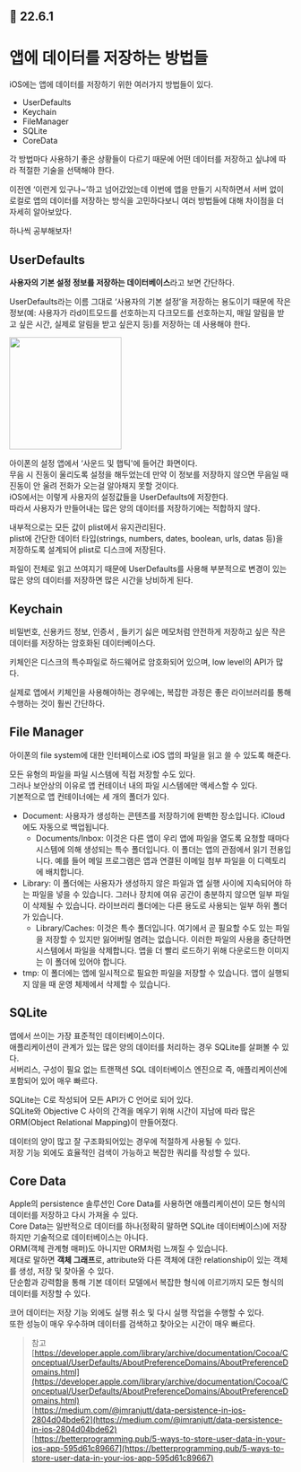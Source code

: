 ## 🔖 22.6.1

# 앱에 데이터를 저장하는 방법들

iOS에는 앱에 데이터를 저장하기 위한 여러가지 방법들이 있다.

- UserDefaults
- Keychain
- FileManager
- SQLite
- CoreData

각 방법마다 사용하기 좋은 상황들이 다르기 때문에 어떤 데이터를 저장하고 싶냐에 따라 적절한 기술을 선택해야 한다.

이전엔 ‘이런게 있구나~’하고 넘어갔었는데 이번에 앱을 만들기 시작하면서 서버 없이 로컬로 앱의 데이터를 저장하는 방식을 고민하다보니 여러 방법들에 대해 차이점을 더 자세히 알아보았다.

하나씩 공부해보자!

## UserDefaults

**사용자의 기본 설정 정보를 저장하는 데이터베이스**라고 보면 간단하다.

UserDefaults라는 이름 그대로 ‘사용자의 기본 설정’을 저장하는 용도이기 때문에 작은 정보(예: 사용자가 라d이트모드를 선호하는지 다크모드를 선호하는지, 매일 알림을 받고 싶은 시간, 실제로 알림을 받고 싶은지 등)를 저장하는 데 사용해야 한다.  

<img src="https://user-images.githubusercontent.com/78457093/171413657-f7382201-76bb-49e6-9e76-b1906c4f9a75.PNG" width="200">

아이폰의 설정 앱에서 ‘사운드 및 햅틱'에 들어간 화면이다.  
무음 시 진동이 울리도록 설정을 해두었는데 만약 이 정보를 저장하지 않으면 무음일 때 진동이 안 울려 전화가 오는걸 알아채지 못할 것이다.  
iOS에서는 이렇게 사용자의 설정값들을 UserDefaults에 저장한다.  
따라서 사용자가 만들어내는 많은 양의 데이터를 저장하기에는 적합하지 않다.  

내부적으로는 모든 값이 plist에서 유지관리된다.  
plist에 간단한 데이터 타입(strings, numbers, dates, boolean, urls, datas 등)을 저장하도록 설계되어 plist로 디스크에 저장된다.  

파일이 전체로 읽고 쓰여지기 때문에 UserDefaults를 사용해 부분적으로 변경이 있는 많은 양의 데이터를 저장하면 많은 시간을 낭비하게 된다.  

## Keychain
비밀번호, 신용카드 정보, 인증서 , 들키기 싫은 메모처럼 안전하게 저장하고 싶은 작은 데이터를 저장하는 암호화된 데이터베이스다.

키체인은 디스크의 특수파일로 하드웨어로 암호화되어 있으며, low level의 API가 많다.

실제로 앱에서 키체인을 사용해야하는 경우에는, 복잡한 과정은 좋은 라이브러리를 통해 수행하는 것이 훨씬 간단하다.

## File Manager
아이폰의 file system에 대한 인터페이스로 iOS 앱의 파일을 읽고 쓸 수 있도록 해준다.  

모든 유형의 파일을 파일 시스템에 직접 저장할 수도 있다.   
그러나 보안상의 이유로 앱 컨테이너 내의 파일 시스템에만 액세스할 수 있다.  
기본적으로 앱 컨테이너에는 세 개의 폴더가 있다.  

- Document: 사용자가 생성하는 콘텐츠를 저장하기에 완벽한 장소입니다. iCloud에도 자동으로 백업됩니다.
    - Documents/Inbox: 이것은 다른 앱이 우리 앱에 파일을 열도록 요청할 때마다 시스템에 의해 생성되는 특수 폴더입니다. 이 폴더는 앱의 관점에서 읽기 전용입니다. 예를 들어 메일 프로그램은 앱과 연결된 이메일 첨부 파일을 이 디렉토리에 배치합니다.
- Library: 이 폴더에는 사용자가 생성하지 않은 파일과 앱 실행 사이에 지속되어야 하는 파일을 넣을 수 있습니다. 그러나 장치에 여유 공간이 충분하지 않으면 일부 파일이 삭제될 수 있습니다. 라이브러리 폴더에는 다른 용도로 사용되는 일부 하위 폴더가 있습니다.
    - Library/Caches: 이것은 특수 폴더입니다. 여기에서 곧 필요할 수도 있는 파일을 저장할 수 있지만 잃어버릴 염려는 없습니다. 이러한 파일의 사용을 중단하면 시스템에서 파일을 삭제합니다. 앱을 더 빨리 로드하기 위해 다운로드한 이미지는 이 폴더에 있어야 합니다.
- tmp: 이 폴더에는 앱에 일시적으로 필요한 파일을 저장할 수 있습니다. 앱이 실행되지 않을 때 운영 체제에서 삭제할 수 있습니다.

## SQLite
앱에서 쓰이는 가장 표준적인 데이터베이스이다.  
애플리케이션이 관계가 있는 많은 양의 데이터를 처리하는 경우 SQLite를 살펴볼 수 있다.  
서버리스, 구성이 필요 없는 트랜잭션 SQL 데이터베이스 엔진으로 즉, 애플리케이션에 포함되어 있어 매우 빠르다.  

SQLite는 C로 작성되어 모든 API가 C 언어로 되어 있다.  
SQLite와 Objective C 사이의 간격을 메우기 위해 시간이 지남에 따라 많은 ORM(Object Relational Mapping)이 만들어졌다. 

데이터의 양이 많고 잘 구조화되어있는 경우에 적절하게 사용될 수 있다.  
저장 기능 외에도 효율적인 검색이 가능하고 복잡한 쿼리를 작성할 수 있다.   

## Core Data

Apple의 persistence 솔루션인 Core Data를 사용하면 애플리케이션이 모든 형식의 데이터를 저장하고 다시 가져올 수 있다.  
Core Data는 일반적으로 데이터를 하나(정확히 말하면 SQLite 데이터베이스)에 저장하지만 기술적으로 데이터베이스는 아니다.  
ORM(객체 관계형 매퍼)도 아니지만 ORM처럼 느껴질 수 있습니다.  
제대로 말하면 **객체 그래프**로, attribute와 다른 객체에 대한 relationship이 있는 객체를 생성, 저장 및 찾아올 수 있다.  
단순함과 강력함을 통해 기본 데이터 모델에서 복잡한 형식에 이르기까지 모든 형식의 데이터를 저장할 수 있다.  

코어 데이터는 저장 기능 외에도 실행 취소 및 다시 실행 작업을 수행할 수 있다.  
또한 성능이 매우 우수하며 데이터를 검색하고 찾아오는 시간이 매우 빠르다.  



> 참고
> [https://developer.apple.com/library/archive/documentation/Cocoa/Conceptual/UserDefaults/AboutPreferenceDomains/AboutPreferenceDomains.html](https://developer.apple.com/library/archive/documentation/Cocoa/Conceptual/UserDefaults/AboutPreferenceDomains/AboutPreferenceDomains.html)  
[https://medium.com/@imranjutt/data-persistence-in-ios-2804d04bde62](https://medium.com/@imranjutt/data-persistence-in-ios-2804d04bde62)  
[https://betterprogramming.pub/5-ways-to-store-user-data-in-your-ios-app-595d61c89667](https://betterprogramming.pub/5-ways-to-store-user-data-in-your-ios-app-595d61c89667)  
